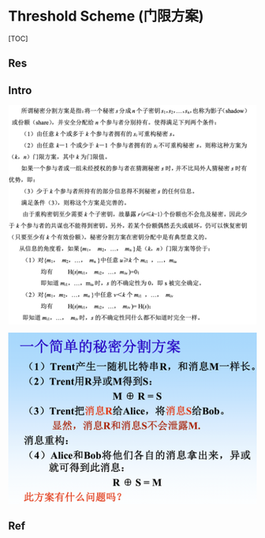 # Threshold Scheme (门限方案)

[TOC]



## Res


## Intro
![](../../../../../../Assets/Pics/Screenshot%202023-05-31%20at%203.04.08%20PM.png)

![](../../../../../../Assets/Pics/Screenshot%202023-06-06%20at%208.50.42%20AM.png)



## Ref

